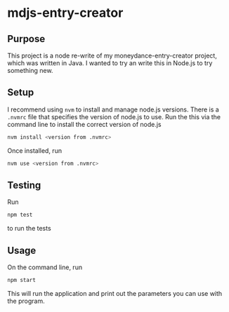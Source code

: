 # mdjs-entry-creator

## Purpose

This project is a node re-write of my moneydance-entry-creator project, which was written
in Java.  I wanted to try an write this in Node.js to try something new.

## Setup

I recommend using `nvm` to install and manage node.js versions.  There is a `.nvmrc` file
that specifies the version of node.js to use.  Run the this via the command line to install
the correct version of node.js

```bash
nvm install <version from .nvmrc>
```

Once installed, run

```bash
nvm use <version from .nvmrc>
```

## Testing

Run 

```bash
npm test
```
 to run the tests

## Usage

On the command line, run 

```bash
npm start
```

This will run the application and print out the parameters you can use with the program.